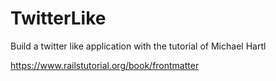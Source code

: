 # TwitterLike
Build a twitter like application with the tutorial of Michael Hartl

https://www.railstutorial.org/book/frontmatter